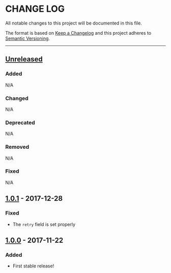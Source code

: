 # CHANGE LOG
All notable changes to this project will be documented in this file.

The format is based on [Keep a Changelog](http://keepachangelog.com/)
and this project adheres to [Semantic Versioning](http://semver.org/).

----
## [Unreleased]

### Added
N/A

### Changed
N/A

### Deprecated
N/A

### Removed
N/A

### Fixed
N/A

## [1.0.1] - 2017-12-28

### Fixed
* The `retry` field is set properly

## [1.0.0] - 2017-11-22

### Added

* First stable release!

<!-- Releases -->
[Unreleased]: https://github.com/EventSource/node-ssestream/compare/v1.0.1...master
[1.0.1]:      https://github.com/EventSource/node-ssestream/compare/v1.0.0...v1.0.1
[1.0.0]:      https://github.com/EventSource/node-ssestream/tree/v1.0.0

<!-- Contributors in alphabetical order -->
[aslakhellesoy]:    https://github.com/aslakhellesoy
